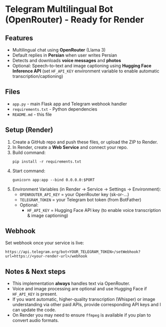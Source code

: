# Telegram Multilingual Bot (OpenRouter) - Ready for Render

## Features
- Multilingual chat using **OpenRouter** (Llama 3)
- Default replies in **Persian** when user writes Persian
- Detects and downloads **voice messages** and **photos**
- Optional: Speech-to-text and image captioning using **Hugging Face Inference API**
  (set `HF_API_KEY` environment variable to enable automatic transcription/captioning)

## Files
- `app.py` - main Flask app and Telegram webhook handler
- `requirements.txt` - Python dependencies
- `README.md` - this file

## Setup (Render)
1. Create a GitHub repo and push these files, or upload the ZIP to Render.
2. In Render, create a **Web Service** and connect your repo.
3. Build command:
   ```
   pip install -r requirements.txt
   ```
4. Start command:
   ```
   gunicorn app:app --bind 0.0.0.0:$PORT
   ```
5. Environment Variables (in Render -> Service -> Settings -> Environment):
   - `OPENROUTER_API_KEY` = your OpenRouter key (sk-or-...)
   - `TELEGRAM_TOKEN` = your Telegram bot token (from BotFather)
   - Optional:
     - `HF_API_KEY` = Hugging Face API key (to enable voice transcription & image captioning)

## Webhook
Set webhook once your service is live:
```
https://api.telegram.org/bot<YOUR_TELEGRAM_TOKEN>/setWebhook?url=https://<your-render-url>/webhook
```

## Notes & Next steps
- This implementation **always** handles text via OpenRouter.
- Voice and image processing are optional and use Hugging Face if `HF_API_KEY` is present.
- If you want automatic, higher-quality transcription (Whisper) or image understanding via other paid APIs, provide corresponding API keys and I can update the code.
- On Render you may need to ensure `ffmpeg` is available if you plan to convert audio formats.
